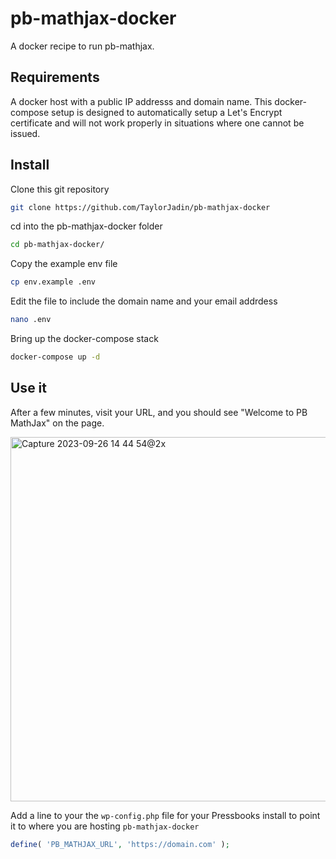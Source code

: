 # pb-mathjax-docker
A docker recipe to run pb-mathjax.

## Requirements
A docker host with a public IP addresss and domain name. This docker-compose setup is designed to automatically setup a Let's Encrypt certificate and will not work properly in situations where one cannot be issued.

## Install
Clone this git repository
```bash
git clone https://github.com/TaylorJadin/pb-mathjax-docker
```

cd into the pb-mathjax-docker folder
```bash
cd pb-mathjax-docker/
```

Copy the example env file
```bash
cp env.example .env
```

Edit the file to include the domain name and your email addrdess
```bash
nano .env
```

Bring up the docker-compose stack
```bash
docker-compose up -d
```

## Use it
After a few minutes, visit your URL, and you should see "Welcome to PB MathJax" on the page. 

<img width="583" alt="Capture 2023-09-26 14 44 54@2x" src="https://github.com/TaylorJadin/pb-mathjax-docker/assets/4328899/df3a38de-1429-4464-aa2e-0ea74c3df927">

Add a line to your the `wp-config.php` file for your Pressbooks install to point it to where you are hosting `pb-mathjax-docker`
```php
define( 'PB_MATHJAX_URL', 'https://domain.com' );
```
